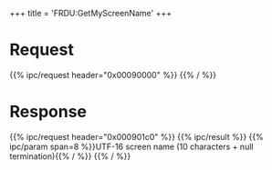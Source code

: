 +++
title = 'FRDU:GetMyScreenName'
+++

# Request

{{% ipc/request header="0x00090000" %}}
{{% / %}}

# Response

{{% ipc/request header="0x000901c0" %}}
{{% ipc/result %}}
{{% ipc/param span=8 %}}UTF-16 screen name (10 characters + null termination){{% / %}}
{{% / %}}
